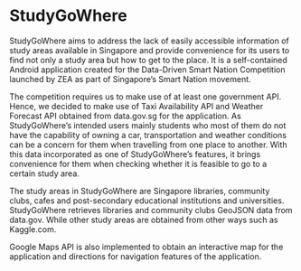 # StudyGoWhere

StudyGoWhere aims to address the lack of easily accessible information of study areas available in Singapore and provide convenience for its users to find not only a study area but how to get to the place. It is a self-contained Android application created for the Data-Driven Smart Nation Competition launched by ZEA as part of Singapore’s Smart Nation movement. 

The competition requires us to make use of at least one government API. Hence, we decided to make use of Taxi Availability API and Weather Forecast API obtained from data.gov.sg for the application. As StudyGoWhere’s intended users mainly students who most of them do not have the capability of owning a car, transportation and weather conditions can be a concern for them when travelling from one place to another. With this data incorporated as one of StudyGoWhere’s features, it brings convenience for them when checking whether it is feasible to go to a certain study area. 

The study areas in StudyGoWhere are Singapore libraries, community clubs, cafes and post-secondary educational institutions and universities. StudyGoWhere retrieves libraries and community clubs GeoJSON data from data.gov. While other study areas are obtained from other ways such as Kaggle.com. 

Google Maps API is also implemented to obtain an interactive map for the application and directions for navigation features of the application. 
